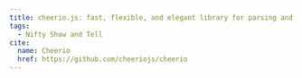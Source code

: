 ```yaml
---
title: cheerio.js: fast, flexible, and elegant library for parsing and manipulating HTML and XML
tags:
  - Nifty Show and Tell
cite:
  name: Cheerio
  href: https://github.com/cheeriojs/cheerio
---
```

